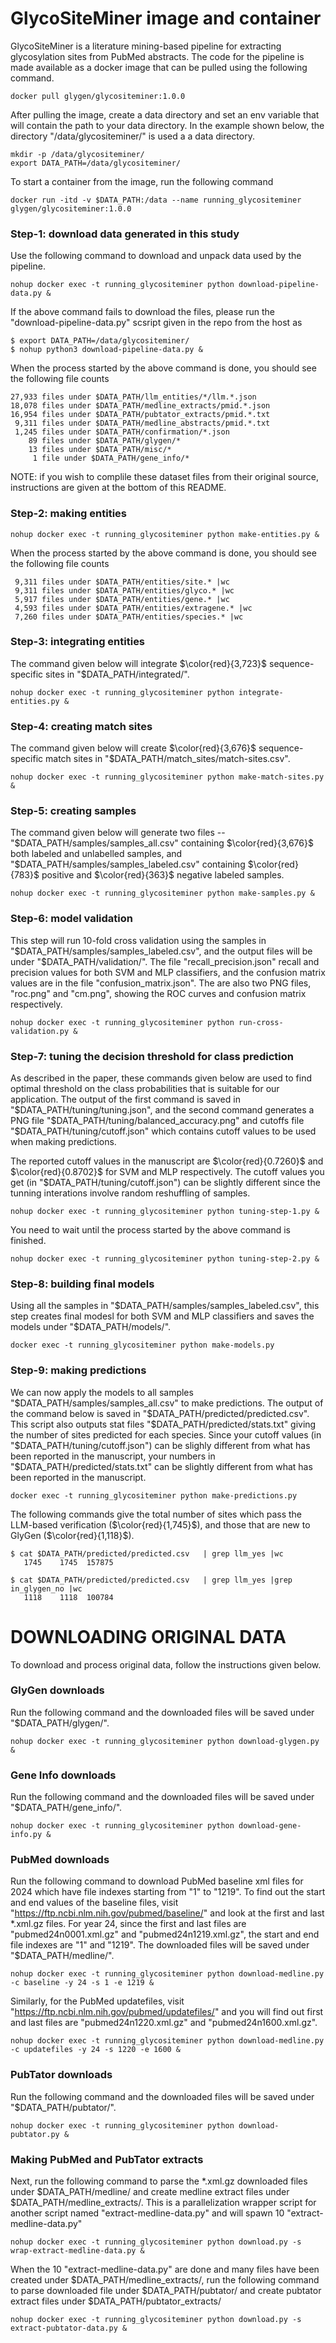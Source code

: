 # GlycoSiteMiner image and container

GlycoSiteMiner is a literature mining-based pipeline for extracting glycosylation sites from PubMed abstracts. The code for the pipeline is made available as a docker image that can be pulled using the following command.


```
docker pull glygen/glycositeminer:1.0.0
```

After pulling the image, create a data directory and set an env variable that will contain the path to your data directory. In the example shown below, 
the directory "/data/glycositeminer/" is used a a data directory.
```
mkdir -p /data/glycositeminer/
export DATA_PATH=/data/glycositeminer/
```

To start a container from the image, run the following command
```
docker run -itd -v $DATA_PATH:/data --name running_glycositeminer glygen/glycositeminer:1.0.0
```


### Step-1: download data generated in this study
Use the following command to download and unpack data used by the pipeline. 
```
nohup docker exec -t running_glycositeminer python download-pipeline-data.py &
```
If the above command fails to download the files, please run the "download-pipeline-data.py" scsript
given in the repo from the host as
```
$ export DATA_PATH=/data/glycositeminer/
$ nohup python3 download-pipeline-data.py &
```

When the process started by the above command is done, you should see the following file counts
```
27,933 files under $DATA_PATH/llm_entities/*/llm.*.json
18,078 files under $DATA_PATH/medline_extracts/pmid.*.json
16,954 files under $DATA_PATH/pubtator_extracts/pmid.*.txt
 9,311 files under $DATA_PATH/medline_abstracts/pmid.*.txt
 1,245 files under $DATA_PATH/confirmation/*.json
    89 files under $DATA_PATH/glygen/* 
    13 files under $DATA_PATH/misc/*
     1 file under $DATA_PATH/gene_info/*
```
NOTE: if you wish to complile these dataset files from their original source, instructions are given at the bottom of this README.



### Step-2: making entities
```
nohup docker exec -t running_glycositeminer python make-entities.py &
```

When the process started by the above command is done, you should see the following file counts
```
 9,311 files under $DATA_PATH/entities/site.* |wc
 9,311 files under $DATA_PATH/entities/glyco.* |wc
 5,917 files under $DATA_PATH/entities/gene.* |wc
 4,593 files under $DATA_PATH/entities/extragene.* |wc
 7,260 files under $DATA_PATH/entities/species.* |wc
```


### Step-3: integrating entities
The command given below will integrate $\color{red}{3,723}$ sequence-specific sites in "$DATA_PATH/integrated/".
```
nohup docker exec -t running_glycositeminer python integrate-entities.py &
```


### Step-4: creating match sites
The command given below will create $\color{red}{3,676}$ sequence-specific match sites in "$DATA_PATH/match_sites/match-sites.csv".
```
nohup docker exec -t running_glycositeminer python make-match-sites.py &
```


### Step-5: creating samples
The command given below will generate two files --  "$DATA_PATH/samples/samples_all.csv" containing $\color{red}{3,676}$ both labeled and unlabelled samples, and "$DATA_PATH/samples/samples_labeled.csv" containing $\color{red}{783}$ positive and $\color{red}{363}$ negative labeled samples.
```
nohup docker exec -t running_glycositeminer python make-samples.py &
```


### Step-6: model validation
This step will run 10-fold cross validation using the samples in "$DATA_PATH/samples/samples_labeled.csv", and the
output files will be under "$DATA_PATH/validation/". The file "recall_precision.json" recall and precision values for both SVM and MLP classifiers, and the confusion matrix values are in the file "confusion_matrix.json". The are also two PNG files, "roc.png" and "cm.png", showing the ROC curves and confusion matrix respectively.
```
nohup docker exec -t running_glycositeminer python run-cross-validation.py &
```




### Step-7: tuning the decision threshold for class prediction
As described in the paper, these commands given below are used to find optimal threshold on the class probabilities that is 
suitable for our application. The output of the first command is saved in "$DATA_PATH/tuning/tuning.json", 
and the second command generates a PNG file "$DATA_PATH/tuning/balanced_accuracy.png" and cutoffs file "$DATA_PATH/tuning/cutoff.json" which contains cutoff values to be used when making predictions.

The reported cutoff values in the manuscript are $\color{red}{0.7260}$ and $\color{red}{0.8702}$ for SVM and MLP respectively. The cutoff values you get (in "$DATA_PATH/tuning/cutoff.json") can be slightly different since the tunning interations involve random reshuffling of samples. 



```
nohup docker exec -t running_glycositeminer python tuning-step-1.py &
```

You need to wait until the process started by the above command is finished.
```
nohup docker exec -t running_glycositeminer python tuning-step-2.py &
```


### Step-8: building final models
Using all the samples in "$DATA_PATH/samples/samples_labeled.csv", this step creates final modesl for both
SVM and MLP classifiers and saves the models under "$DATA_PATH/models/".
```
docker exec -t running_glycositeminer python make-models.py 
```


### Step-9: making predictions
We can now apply the models to all samples "$DATA_PATH/samples/samples_all.csv" to make predictions. The output of the command below
is saved in "$DATA_PATH/predicted/predicted.csv". This script also outputs stat files "$DATA_PATH/predicted/stats.txt" giving the number of sites predicted for each species. Since your cutoff values (in "$DATA_PATH/tuning/cutoff.json") can be slighly different from what has been reported in the manuscript, your numbers in "$DATA_PATH/predicted/stats.txt" can be slightly different from what has been reported in the manuscript.
```
docker exec -t running_glycositeminer python make-predictions.py 
```

The following commands give the total number of sites which pass the LLM-based verification ($\color{red}{1,745}$), and those that are new to GlyGen ($\color{red}{1,118}$).
```
$ cat $DATA_PATH/predicted/predicted.csv   | grep llm_yes |wc
   1745    1745  157875

$ cat $DATA_PATH/predicted/predicted.csv   | grep llm_yes |grep in_glygen_no |wc
   1118    1118  100784
```



# DOWNLOADING ORIGINAL DATA
To download and process original data, follow the instructions given below.

### GlyGen downloads
Run the following command and the downloaded files will be saved under "$DATA_PATH/glygen/".
```
nohup docker exec -t running_glycositeminer python download-glygen.py &
```

### Gene Info downloads
Run the following command and the downloaded files will be saved under "$DATA_PATH/gene_info/".
```
nohup docker exec -t running_glycositeminer python download-gene-info.py &
```

### PubMed downloads
Run the following command to download PubMed baseline xml files for 2024 which have file indexes starting from "1" to "1219". To find out the 
start and end values of the baseline files, visit "https://ftp.ncbi.nlm.nih.gov/pubmed/baseline/" and look at the first and last *.xml.gz files. 
For year 24, since the first and last files are "pubmed24n0001.xml.gz" and "pubmed24n1219.xml.gz", the start and end file indexes are "1" and "1219". 
The downloaded files will be saved under "$DATA_PATH/medline/".
```
nohup docker exec -t running_glycositeminer python download-medline.py -c baseline -y 24 -s 1 -e 1219 &
```
Similarly, for the PubMed updatefiles, visit "https://ftp.ncbi.nlm.nih.gov/pubmed/updatefiles/" and you will find out first and last files 
are "pubmed24n1220.xml.gz" and "pubmed24n1600.xml.gz".
```
nohup docker exec -t running_glycositeminer python download-medline.py -c updatefiles -y 24 -s 1220 -e 1600 &
```

### PubTator downloads
Run the following command and the downloaded files will be saved under "$DATA_PATH/pubtator/".
```
nohup docker exec -t running_glycositeminer python download-pubtator.py &
```

### Making PubMed and PubTator extracts
Next, run the following command to parse the *.xml.gz downloaded files under $DATA_PATH/medline/
and create medline extract files under $DATA_PATH/medline_extracts/. This is a parallelization wrapper script 
for another script named "extract-medline-data.py" and will spawn 10 "extract-medline-data.py"
```
nohup docker exec -t running_glycositeminer python download.py -s wrap-extract-medline-data.py &
```

When the 10 "extract-medline-data.py" are done and many files have been created under $DATA_PATH/medline_extracts/,
run the following command to parse downloaded file under $DATA_PATH/pubtator/
and create pubtator extract files under $DATA_PATH/pubtator_extracts/
```
nohup docker exec -t running_glycositeminer python download.py -s extract-pubtator-data.py &
```     






